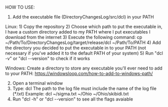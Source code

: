 HOW TO USE:
1. Add the executable file (DirectoryChangesLog/src/dcl) in your PATH

  Linux:
    1) Copy the repository
    2) Choose which path to put the executable in, I have a custom directory added to my PATH where I put executables I download from the internet
    3) Execute the following command: cp ~/Path/To/DirectoryChangesLog/target/release/dcl ~/Path/To/PATH
    4) Add the directory you decided to put the executable in to your PATH (not necessary if you've added it to the default PATH of your system)
    5) Run "dcl -v" or "dcl --version" to check if it works

  Windows:
    Create a directory to store any executable you'll ever need to add to your PATH:
    https://windowsloop.com/how-to-add-to-windows-path/

2. Open a terminal window
3. Type:  dcl <path to an existing file or folder> <path to the folder in which you want to put the file or folder> <path to desired log file location>
   The path to the log file must include the name of the log file (*.txt)
   Example:  dcl ~/sigma.txt ~/Ohio ~/Ohio/skibidi.txt
4. Run "dcl -h" or "dcl --version" to see all the flags avaiable 
